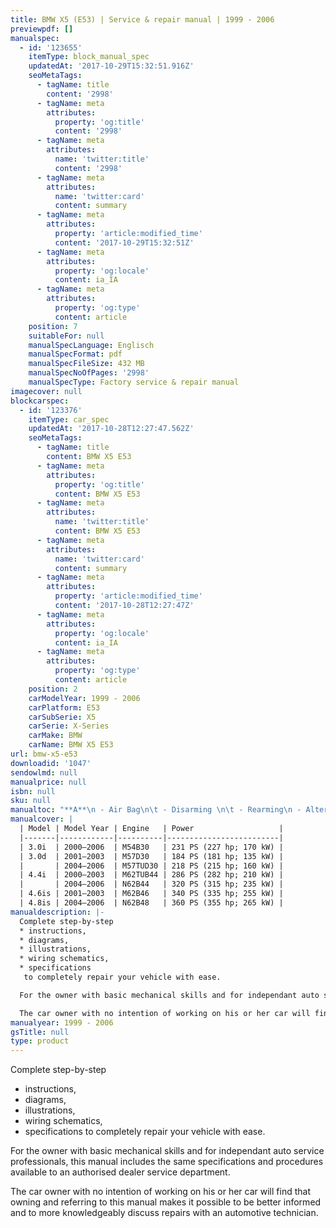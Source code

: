 ```yaml
---
title: BMW X5 (E53) | Service & repair manual | 1999 - 2006
previewpdf: []
manualspec:
  - id: '123655'
    itemType: block_manual_spec
    updatedAt: '2017-10-29T15:32:51.916Z'
    seoMetaTags:
      - tagName: title
        content: '2998'
      - tagName: meta
        attributes:
          property: 'og:title'
          content: '2998'
      - tagName: meta
        attributes:
          name: 'twitter:title'
          content: '2998'
      - tagName: meta
        attributes:
          name: 'twitter:card'
          content: summary
      - tagName: meta
        attributes:
          property: 'article:modified_time'
          content: '2017-10-29T15:32:51Z'
      - tagName: meta
        attributes:
          property: 'og:locale'
          content: ia_IA
      - tagName: meta
        attributes:
          property: 'og:type'
          content: article
    position: 7
    suitableFor: null
    manualSpecLanguage: Englisch
    manualSpecFormat: pdf
    manualSpecFileSize: 432 MB
    manualSpecNoOfPages: '2998'
    manualSpecType: Factory service & repair manual
imagecover: null
blockcarspec:
  - id: '123376'
    itemType: car_spec
    updatedAt: '2017-10-28T12:27:47.562Z'
    seoMetaTags:
      - tagName: title
        content: BMW X5 E53
      - tagName: meta
        attributes:
          property: 'og:title'
          content: BMW X5 E53
      - tagName: meta
        attributes:
          name: 'twitter:title'
          content: BMW X5 E53
      - tagName: meta
        attributes:
          name: 'twitter:card'
          content: summary
      - tagName: meta
        attributes:
          property: 'article:modified_time'
          content: '2017-10-28T12:27:47Z'
      - tagName: meta
        attributes:
          property: 'og:locale'
          content: ia_IA
      - tagName: meta
        attributes:
          property: 'og:type'
          content: article
    position: 2
    carModelYear: 1999 - 2006
    carPlatform: E53
    carSubSerie: X5
    carSerie: X-Series
    carMake: BMW
    carName: BMW X5 E53
url: bmw-x5-e53
downloadid: '1047'
sendowlmd: null
manualprice: null
isbn: null
sku: null
manualtoc: "**A**\n - Air Bag\n\t - Disarming \n\t - Rearming\n - Alternator \n\t - Removal & Installation \n**B**\n - Brake Caliper\n\t - Removal & Installation\n**C** \n - Camshaft and Valve Lifters\n\t - Removal & Installation\n - Coil Spring\n - Cylinder Head\n\t - Removal & Installation "
manualcover: |
  | Model | Model Year | Engine   | Power                   | 
  |-------|------------|----------|-------------------------| 
  | 3.0i  | 2000–2006  | M54B30   | 231 PS (227 hp; 170 kW) | 
  | 3.0d  | 2001–2003  | M57D30   | 184 PS (181 hp; 135 kW) | 
  |       | 2004–2006  | M57TUD30 | 218 PS (215 hp; 160 kW) | 
  | 4.4i  | 2000–2003  | M62TUB44 | 286 PS (282 hp; 210 kW) | 
  |       | 2004–2006  | N62B44   | 320 PS (315 hp; 235 kW) | 
  | 4.6is | 2001–2003  | M62B46   | 340 PS (335 hp; 255 kW) | 
  | 4.8is | 2004–2006  | N62B48   | 360 PS (355 hp; 265 kW) | 
manualdescription: |-
  Complete step-by-step 
  * instructions, 
  * diagrams, 
  * illustrations, 
  * wiring schematics, 
  * specifications 
   to completely repair your vehicle with ease.

  For the owner with basic mechanical skills and for independant auto service professionals, this manual includes the same specifications and procedures available to an authorised dealer service department. 

  The car owner with no intention of working on his or her car will find that owning and referring to this manual makes it possible to be better informed and to more knowledgeably discuss repairs with an automotive technician. 
manualyear: 1999 - 2006
gsTitle: null
type: product
---
```


Complete step-by-step 
* instructions, 
* diagrams, 
* illustrations, 
* wiring schematics, 
* specifications 
 to completely repair your vehicle with ease.

For the owner with basic mechanical skills and for independant auto service professionals, this manual includes the same specifications and procedures available to an authorised dealer service department. 

The car owner with no intention of working on his or her car will find that owning and referring to this manual makes it possible to be better informed and to more knowledgeably discuss repairs with an automotive technician. 